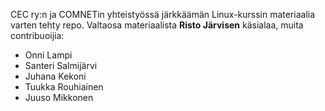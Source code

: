 CEC ry:n ja COMNETin yhteistyössä järkkäämän Linux-kurssin materiaalia varten tehty repo.
Valtaosa materiaalista __Risto Järvisen__ käsialaa, muita contribuoijia:
* Onni Lampi
* Santeri Salmijärvi
* Juhana Kekoni
* Tuukka Rouhiainen
* Juuso Mikkonen
